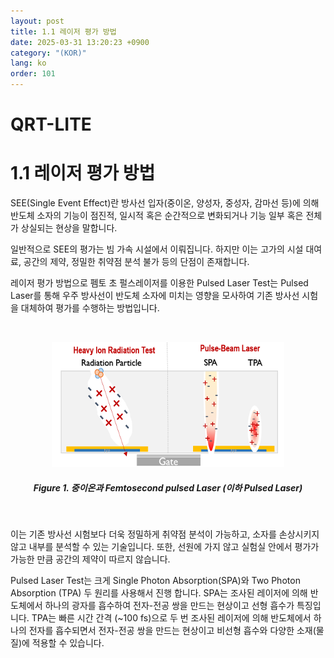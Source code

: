 ```yaml
---
layout: post
title: 1.1 레이저 평가 방법
date: 2025-03-31 13:20:23 +0900
category: "(KOR)"
lang: ko
order: 101
---
```


# QRT-LITE

# 1.1 레이저 평가 방법

SEE(Single Event Effect)란 방사선 입자(중이온, 양성자, 중성자, 감마선 등)에 의해 반도체 소자의 기능이 점진적, 일시적 혹은 순간적으로 변화되거나 기능 일부 혹은 전체가 상실되는 현상을 말합니다.  

일반적으로 SEE의 평가는 빔 가속 시설에서 이뤄집니다. 하지만 이는 고가의 시설 대여료, 공간의 제약, 정밀한 취약점 분석 불가 등의 단점이 존재합니다.   

레이저 평가 방법으로 펨토 초 펄스레이저를 이용한 Pulsed Laser Test는 Pulsed Laser를 통해 우주 방사선이 반도체 소자에 미치는 영향을 모사하여 기존 방사선 시험을 대체하여 평가를 수행하는 방법입니다. 

<br/> <!-- 한줄 띄기 -->

<!-- 중앙 정렬 이미지 -->
<p align="center"> 
  <img src="/assets/Chapter-1/fig_1_heavy-ion_vs_pulsed_laser.png">
</p>

<!-- 이미지 설명 -->
<div align="center"> 
<h5>Figure 1. 중이온과 Femtosecond pulsed Laser (이하 Pulsed Laser)</h5>
</div>

<br/>

이는 기존 방사선 시험보다 더욱 정밀하게 취약점 분석이 가능하고, 소자를 손상시키지 않고 내부를 분석할 수 있는 기술입니다. 또한, 선원에 가지 않고 실험실 안에서 평가가 가능한 만큼 공간의 제약이 따르지 않습니다.

Pulsed Laser Test는 크게 Single Photon Absorption(SPA)와 Two Photon Absorption (TPA) 두 원리를 사용해서 진행 합니다.  SPA는 조사된 레이저에 의해 반도체에서 하나의 광자를 흡수하여 전자-전공 쌍을 만드는 현상이고 선형 흡수가 특징입니다. TPA는 빠른 시간 간격 (~100 fs)으로 두 번 조사된 레이저에 의해 반도체에서 하나의 전자를 흡수되면서 전자-전공 쌍을 만드는 현상이고 비선형 흡수와 다양한 소재(물질)에 적용할 수 있습니다. 
